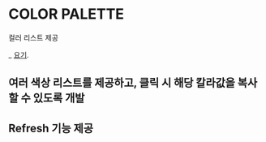 # COLOR PALETTE

컬러 리스트 제공


_
[요기](./public/index.html).
## 여러 색상 리스트를 제공하고, 클릭 시 해당 칼라값을 복사할 수 있도록 개발
## Refresh 기능 제공